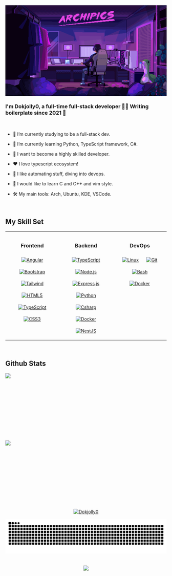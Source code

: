 <div align="center">
<img src="./assets/banner_profile_2.gif" align="center" style="max-height: 300px; width: 100%" />
</div>

### <div align="left">I'm Dokjolly0, a full-time full-stack developer 👨‍💻 Writing boilerplate since 2021 🚀</div>

<br/>

- 🔭 I’m currently studying to be a full-stack dev.

- 🌱 I’m currently learning Python, TypeScript framework, C#.

- 🎯 I want to become a highly skilled developer.

- ❤️ I love typescript ecosystem!

- 🤖 I like automating stuff, diving into devops.

- 📝 I would like to learn C and C++ and vim style.

- 🛠️ My main tools: Arch, Ubuntu, KDE, VSCode.

<br/>

## My Skill Set

<table style="width: 100%; border-collapse: collapse;">
  <tr>
    <td valign="top" style="width: 33%; text-align: center; padding: 10px;">
      <h3>Frontend</h3>
      <div>
        <!-- Angular -->
        <a href="https://angular.io/" target="_blank"><img style="margin: 10px" src="https://profilinator.rishav.dev/skills-assets/angularjs-original.svg" alt="Angular" height="50" /></a>
        <!-- Bootstrap -->
        <a href="https://getbootstrap.com/" target="_blank"><img style="margin: 10px;" src="https://profilinator.rishav.dev/skills-assets/bootstrap-plain.svg" alt="Bootstrap" height="50" /></a>
        <!-- Tailwind -->
        <a href="https://tailwindcss.com/" target="_blank"><img style="margin: 10px;" src="https://profilinator.rishav.dev/skills-assets/tailwindcss.svg" alt="Tailwind" height="50" /></a>
        <!-- HTML -->
        <a href="https://en.wikipedia.org/wiki/HTML5" target="_blank"><img style="margin: 10px;" src="https://profilinator.rishav.dev/skills-assets/html5-original-wordmark.svg" alt="HTML5" height="50" /></a>
        <!-- TypeScript -->
        <a href="https://www.typescriptlang.org/" target="_blank"><img style="margin: 10px;" src="https://profilinator.rishav.dev/skills-assets/typescript-original.svg" alt="TypeScript" height="50" /></a>
        <!-- CSS -->
        <a href="https://www.w3schools.com/css/" target="_blank"><img style="margin: 10px;" src="https://profilinator.rishav.dev/skills-assets/css3-original-wordmark.svg" alt="CSS3" height="50" /></a>
      </div>
    </td>
    <td valign="top" style="width: 33%; text-align: center; padding: 10px;">
      <h3>Backend</h3>
      <div>
        <!-- TypeScript -->
        <a href="https://www.typescriptlang.org/" target="_blank"><img style="margin: 10px;" src="https://profilinator.rishav.dev/skills-assets/typescript-original.svg" alt="TypeScript" height="50" /></a>
        <!-- Node.js -->
        <a href="https://nodejs.org/" target="_blank"><img style="margin: 10px;" src="https://profilinator.rishav.dev/skills-assets/nodejs-original-wordmark.svg" alt="Node.js" height="50" /></a>
        <!-- Express -->
        <a href="https://expressjs.com/" target="_blank"><img style="margin: 10px;" src="https://profilinator.rishav.dev/skills-assets/express-original-wordmark.svg" alt="Express.js" height="50" /></a>
        <!-- Python -->
        <a href="https://www.python.org" target="_blank"><img style="margin: 10px;" src="https://profilinator.rishav.dev/skills-assets/python-original.svg" alt="Python" height="50" /></a>
        <!-- C# -->
        <a href="https://reactjs.org/" target="_blank"><img style="margin: 10px;" src="https://profilinator.rishav.dev/skills-assets/csharp-original.svg" alt="Csharp" height="50" /></a>
        <!-- Docker -->
        <a href="https://www.docker.com/" target="_blank"><img style="margin: 10px;" src="https://profilinator.rishav.dev/skills-assets/docker-original-wordmark.svg" alt="Docker" height="50" /></a>
        <!-- NestJS -->
        <a href="https://nestjs.com/" target="_blank"><img style="margin: 10px;" src="https://profilinator.rishav.dev/skills-assets/nestjs.svg" alt="NestJS" height="50" /></a>
      </div>
    </td>
    <td valign="top" style="width: 33%; text-align: center; padding: 10px;">
      <h3>DevOps</h3>
      <div>
        <!-- Linux -->
        <a href="https://www.linux.org/" target="_blank"><img style="margin: 10px;" src="https://profilinator.rishav.dev/skills-assets/linux-original.svg" alt="Linux" height="50" /></a>
        <!-- Git -->
        <a href="https://github.com/" target="_blank"><img style="margin: 10px;" src="https://profilinator.rishav.dev/skills-assets/git-scm-icon.svg" alt="Git" height="50" /></a>
        <!-- GNU Bash -->
        <a href="https://www.gnu.org/software/bash/" target="_blank"><img style="margin: 10px;" src="https://profilinator.rishav.dev/skills-assets/gnu_bash-icon.svg" alt="Bash" height="50" /></a>
        <!-- Docker -->
        <a href="https://www.docker.com/" target="_blank"><img style="margin: 10px;" src="https://profilinator.rishav.dev/skills-assets/docker-original-wordmark.svg" alt="Docker" height="50" /></a>
      </div>
    </td>
  </tr>
</table>

<br/>

## Github Stats

<div align="center" style="display: flex; flex-wrap: wrap; gap: 10px;">
  <img src="https://github-readme-stats.vercel.app/api?username=Dokjolly0&show_icons=true&count_private=true&hide_border=true" 
       style="flex: 1; min-width: 300px; max-width: 400px; height: 200px; object-fit: contain;" />
  <img src="https://github-readme-stats.vercel.app/api/top-langs/?username=Dokjolly0&hide_border=true&layout=compact" 
       style="flex: 1; min-width: 300px; max-width: 400px; height: 200px; object-fit: contain;" />
</div>

<p align="center"> <a href="https://github.com/ryo-ma/github-profile-trophy"><img src="https://github-profile-trophy.vercel.app/?username=Dokjolly0" alt="Dokjolly0" /></a> </p>

<p align="center"><img src="https://github.com/Dokjolly0/Dokjolly0/blob/output/github-contribution-grid-snake-dark.svg" alt="Dokjolly0" /></p>

<br/>

<!-- Profile view -->
<div align="center">
<img src="https://komarev.com/ghpvc/?username=Dokjolly0&&style=flat-square" align="center" />
</div>
